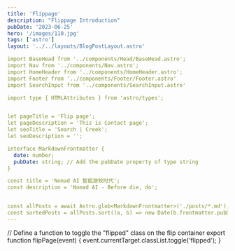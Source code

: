 ```yaml
---
title: 'Flippage'
description: "Flippage Introduction"
pubDate: '2023-06-25'
hero: '/images/110.jpg'
tags: ['astro']
layout: '../../layouts/BlogPostLayout.astro'

import BaseHead from '../components/Head/BaseHead.astro';
import Nav from '../components/Nav.astro';
import HomeHeader from '../components/HomeHeader.astro';
import Footer from '../components/Footer/Footer.astro'
import SearchInput from '../components/SearchInput.astro'

import type { HTMLAttributes } from 'astro/types';


let pageTitle = 'Flip page';
let pageDescription = 'This is Contact page';
let seoTitle = 'Search | Creek';
let seoDescription = '';

interface MarkdownFrontmatter {
  date: number;
  pubDate: string; // Add the pubDate property of type string
}

const title = 'Nomad AI 智能游牧时代';
const description = 'Nomad AI - Before die, do';


const allPosts = await Astro.glob<MarkdownFrontmatter>('./posts/*.md');
const sortedPosts = allPosts.sort((a, b) => new Date(b.frontmatter.pubDate).valueOf() - new Date(a.frontmatter.pubDate).valueOf());
---
```


<astro>
  // Define a function to toggle the "flipped" class on the flip container
  export function flipPage(event) {
    event.currentTarget.classList.toggle('flipped');
  }
</astro>

<div class="flip-container" on:click={flipPage}>
  <div class="flip-page">
    <div class="front-page">
      <!-- Content of the front page -->
    </div>
    <div class="back-page">
      <!-- Content of the back page -->
    </div>
  </div>
</div>

<style>
  .flip-container {
    perspective: 1000px;
    width: 200px;
    height: 200px;
  }

  .flip-page {
    width: 100%;
    height: 100%;
    position: relative;
    transform-style: preserve-3d;
    transition: transform 0.6s;
  }

  .front-page,
  .back-page {
    width: 100%;
    height: 100%;
    position: absolute;
    top: 0;
    left: 0;
    backface-visibility: hidden;
  }
</style>
